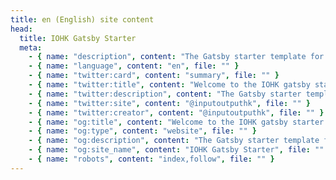 ```yaml
---
title: en (English) site content
head:
  title: IOHK Gatsby Starter
  meta:
    - { name: "description", content: "The Gatsby starter template for IOHK. With CI, CMS, localisation and theming baked in.", file: "" }
    - { name: "language", content: "en", file: "" }
    - { name: "twitter:card", content: "summary", file: "" }
    - { name: "twitter:title", content: "Welcome to the IOHK gatsby starter template", file: "" }
    - { name: "twitter:description", content: "The Gatsby starter template for IOHK. With CI, CMS, localisation and theming baked in.", file: "" }
    - { name: "twitter:site", content: "@inputoutputhk", file: "" }
    - { name: "twitter:creator", content: "@inputoutputhk", file: "" }
    - { name: "og:title", content: "Welcome to the IOHK gatsby starter template", file: "" }
    - { name: "og:type", content: "website", file: "" }
    - { name: "og:description", content: "The Gatsby starter template for IOHK. With CI, CMS, localisation and theming baked in.", file: "" }
    - { name: "og:site_name", content: "IOHK Gatsby Starter", file: "" }
    - { name: "robots", content: "index,follow", file: "" }
---
```

